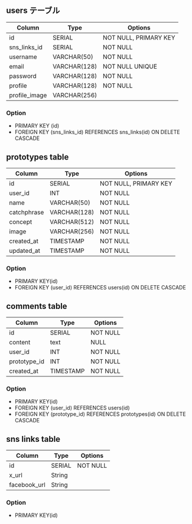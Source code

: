 ## users テーブル

| Column   | Type   | Options  |
| -------- | ------ | -------- |
| id       | SERIAL | NOT NULL, PRIMARY KEY |
| sns_links_id       | SERIAL | NOT NULL |
| username | VARCHAR(50)    | NOT NULL |
| email | VARCHAR(128)    | NOT NULL UNIQUE |
| password | VARCHAR(128)    | NOT NULL |
| profile | VARCHAR(128)    | NOT NULL |
| profile_image | VARCHAR(256) | |;


### Option
- PRIMARY KEY (id)
- FOREIGN KEY (sns_links_id) REFERENCES sns_links(id) ON DELETE CASCADE


## prototypes table

| Column | Type | Options |
| ------ | ------ | ------ |
| id     | SERIAL | NOT NULL, PRIMARY KEY|
| user_id     | INT | NOT NULL|
| name     | VARCHAR(50) | NOT NULL|
| catchphrase     | VARCHAR(128) | NOT NULL|
| concept     | VARCHAR(512)  | NOT NULL|
| image    | VARCHAR(256) | NOT NULL|
| created_at     | TIMESTAMP  | NOT NULL|
| updated_at     | TIMESTAMP  | NOT NULL|

### Option
- PRIMARY KEY(id)
- FOREIGN KEY (user_id) REFERENCES users(id) ON DELETE CASCADE

## comments table

| Column | Type | Options |
| ------ | ------ | ------ |
| id     | SERIAL | NOT NULL|
| content    | text | NULL|
| user_id     | INT | NOT NULL|
| prototype_id     | INT | NOT NULL|
| created_at     | TIMESTAMP  | NOT NULL|

### Option
- PRIMARY KEY(id)
- FOREIGN KEY (user_id) REFERENCES users(id)
- FOREIGN KEY (prototype_id) REFERENCES prototypes(id) ON DELETE CASCADE

## sns links table
| Column | Type | Options |
| ------ | ------ | ------ |
| id     | SERIAL | NOT NULL|
| x_url   | String | |
| facebook_url     | String  | |

### Option
- PRIMARY KEY(id)

